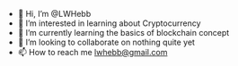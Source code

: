- 👋 Hi, I’m @LWHebb
- 👀 I’m interested in learning about Cryptocurrency
- 🌱 I’m currently learning the basics of blockchain concept
- 💞️ I’m looking to collaborate on nothing quite yet
- 📫 How to reach me lwhebb@gmail.com

<!---
LWHebb/LWHebb is a ✨ special ✨ repository because its `README.md` (this file) appears on your GitHub profile.
You can click the Preview link to take a look at your changes.
--->
